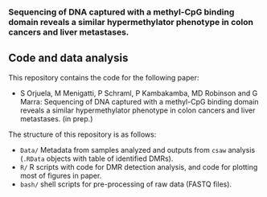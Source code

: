 ### Sequencing of DNA captured with a methyl-CpG binding domain reveals a similar hypermethylator phenotype in colon cancers and liver metastases.

## Code and data analysis

This repository contains the code for the following paper:

* S Orjuela, M Menigatti, P Schraml, P Kambakamba, MD Robinson and G Marra: Sequencing of DNA captured with a methyl-CpG binding domain reveals a similar hypermethylator phenotype in colon cancers and liver metastases. (in prep.)

The structure of this repository is as follows:

* `Data/`
Metadata from samples analyzed and outputs from `csaw` analysis (`.RData` objects with table of identified DMRs).
* `R/`
R scripts with code for DMR detection analysis, and code for plotting most of figures in paper.
* `bash/`
shell scripts for pre-processing of raw data (FASTQ files).